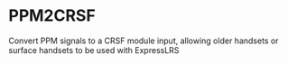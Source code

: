 # PPM2CRSF

Convert PPM signals to a CRSF module input, allowing older handsets or surface handsets to be used with ExpressLRS
